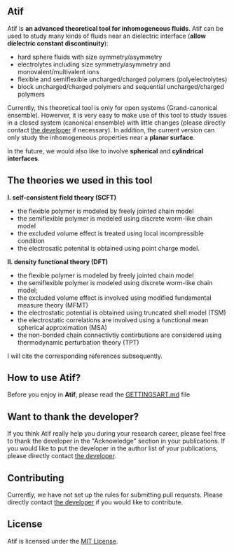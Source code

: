 ## Atif
Atif is **an advanced theoretical tool for inhomogeneous fluids**. Atif can be used to study many kinds of fluids near an dielectric interface (**allow dielectric constant discontinuity**):
* hard sphere fluids with size symmetry/asymmetry 
* electrolytes including size symmetry/asymmetry and monovalent/multivalent ions
* flexible and semiflexible uncharged/charged polymers (polyelectrolytes)
* block uncharged/charged polymers and sequential uncharged/charged polymers

Currently, this theoretical tool is only for open systems (Grand-canonical ensemble). Howerver, it is very easy to make use of this tool to study issues in a closed system (canonical ensemble) with little changes (please directly contact [the developer](https://github.com/jiangj-physchem) if necessary). In addition, the current version can only study the inhomogeneous properties near a **planar surface**. 

In the future, we would also like to involve **spherical** and **cylindrical interfaces**.

## The theories we used in this tool

**I. self-consistent field theory (SCFT)** 
* the flexible polymer is modeled by freely jointed chain model
* the semiflexible polymer is modeled using discrete worm-like chain model
* the excluded volume effect is treated using local incompressible condition
* the electrosatic potenital is obtained using point charge model.

**II. density functional theory (DFT)**
* the flexible polymer is modeled by freely jointed chain model
* the semiflexible polymer is modeled using discrete worm-like chain model;
* the excluded volume effect is involved using modified fundamental measure theory (MFMT)
* the electrostatic potential is obtained using truncated shell model (TSM)
* the electrostatic correlations are involved using a functional mean spherical approximation (MSA)
* the non-bonded chain connectivtiy contirbutions are considered using thermodynamic perturbation theory (TPT)

I will cite the corresponding references subsequently.

## How to use Atif?
Before you enjoy in **Atif**, please read the [GETTINGSART.md](GETTINGSART.md) file 

## Want to thank the developer?
If you think Atif really help you during your research career, please feel free to thank the developer in the "Acknowledge" section in your publications. If you would like to put the developer in the author list of your publications, please directly contact [the developer](https://github.com/jiangj-physchem).

## Contributing

Currently, we have not set up the rules for submitting pull requests. Please directly contact [the developer](https://github.com/jiangj-physchem) if you would like to contribute.

## License

Atif is licensed under the [MIT License](LICENSE.md).
